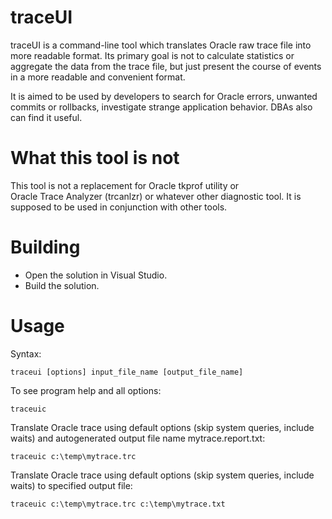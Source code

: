 # traceUI
traceUI is a command-line tool which translates Oracle raw trace file into more readable format. Its primary goal is not to calculate statistics or aggregate the data from the trace file, but just present the course of events in a more readable and convenient format.

It is aimed to be used by developers to search for Oracle errors, unwanted commits or rollbacks, investigate strange application behavior. DBAs also can find it useful.

# What this tool is not
This tool is not a replacement for Oracle tkprof utility or 	
Oracle Trace Analyzer (trcanlzr) or whatever other diagnostic tool. It is supposed to be used in conjunction with other tools.

# Building
* Open the solution in Visual Studio.
* Build the solution.

# Usage
Syntax:
```
traceui [options] input_file_name [output_file_name]
```
To see program help and all options:
```
traceuic
```
Translate Oracle trace using default options (skip system queries, include waits) and autogenerated output file name mytrace.report.txt:
```
traceuic c:\temp\mytrace.trc
```
Translate Oracle trace using default options (skip system queries, include waits) to specified output file:
```
traceuic c:\temp\mytrace.trc c:\temp\mytrace.txt
```
